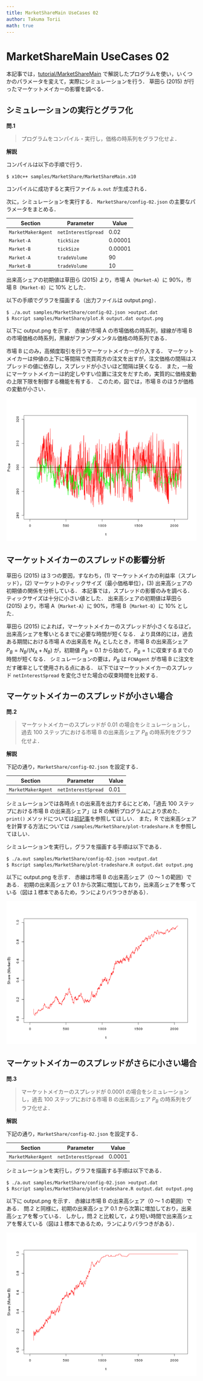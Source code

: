 ```yaml
---
title: MarketShareMain UseCases 02
author: Takuma Torii
math: true
---
```


# MarketShareMain UseCases 02

本記事では，[tutorial/MarketShareMain](MarketShareMain) で解説したプログラムを使い，いくつかのパラメータを変えて，実際にシミュレーションを行う．
草田ら (2015) が行ったマーケットメイカーの影響を調べる．


## シミュレーションの実行とグラフ化

**問.1**

> プログラムをコンパイル・実行し，価格の時系列をグラフ化せよ．

**解説**

コンパイルは以下の手順で行う．

```
$ x10c++ samples/MarketShare/MarketShareMain.x10
```

コンパイルに成功すると実行ファイル `a.out` が生成される．

次に，シミュレーションを実行する．
`MarketShare/config-02.json` の主要なパラメータをまとめる．

| Section    | Parameter           | Value
|------------|---------------------|--------
| `MarketMakerAgent` | `netInterestSpread` | 0.02
| `Market-A` | `tickSize`    | 0.00001
| `Market-B` | `tickSize`    | 0.00001
| `Market-A` | `tradeVolume` | 90
| `Market-B` | `tradeVolume` | 10

出来高シェアの初期値は草田ら (2015) より，市場 A（`Market-A`）に 90%，市場 B（`Market-B`）に 10% とした．

以下の手順でグラフを描画する（出力ファイルは output.png）．

```
$ ./a.out samples/MarketShare/config-02.json >output.dat
$ Rscript samples/MarketShare/plot.R output.dat output.png
```

以下に output.png を示す．
赤線が市場 A の市場価格の時系列，緑線が市場 B の市場価格の時系列，黒線がファンダメンタル価格の時系列である．

市場 B にのみ，高頻度取引を行うマーケットメイカーが介入する．
マーケットメイカーは仲値の上下に等間隔で売買両方の注文を出すが，注文価格の間隔はスプレッドの値に依存し，スプレッドが小さいほど間隔は狭くなる．
また，一般にマーケットメイカーは約定しやすい位置に注文をだすため，実質的に価格変動の上限下限を制御する機能を有する．
このため，図では，市場 B のほうが価格の変動が小さい．

![small](/tutorial/MarketShareMain.figs/fig01.png)


## マーケットメイカーのスプレッドの影響分析

草田ら (2015) は３つの要因，すなわち，(1) マーケットメイカの利益率（スプレッド），(2) マーケットのティックサイズ（最小価格単位），(3) 出来高シェアの初期値の関係を分析している．
本記事では，スプレッドの影響のみを調べる．
ティックサイズは十分に小さい値とした．
出来高シェアの初期値は草田ら (2015) より，市場 A（`Market-A`）に 90%，市場 B（`Market-B`）に 10% とした．

草田ら (2015) によれば，マーケットメイカーのスプレッドが小さくなるほど，出来高シェアを奪いとるまでに必要な時間が短くなる．
より具体的には，過去ある期間における市場 A の出来高を $N_A$ としたとき，市場 B の出来高シェア $P_B = N_B / (N_A + N_B)$ が，初期値 $P_B = 0.1$ から始めて，$P_B = 1$ に収束するまでの時間が短くなる．
シミュレーションの要は，$P_B$ は `FCNAgent` が市場 B に注文をだす確率として使用される点にある．
以下ではマーケットメイカーのスプレッド `netInterestSpread` を変化させた場合の収束時間を比較する．


## マーケットメイカーのスプレッドが小さい場合

**問.2**

> マーケットメイカーのスプレッドが 0.01 の場合をシミュレーションし，過去 100 ステップにおける市場 B の出来高シェア $P_B$ の時系列をグラフ化せよ．

**解説**

下記の通り，`MarketShare/config-02.json` を設定する．

| Section    | Parameter           | Value
|------------|---------------------|--------
| `MarketMakerAgent` | `netInterestSpread` | 0.01

シミュレーションでは各時点 t の出来高を出力するにとどめ，「過去 100 ステップにおける市場 B の出来高シェア」は R の解析プログラムにより求めた．
`print()` メソッドについては[前記事](MarketShareMain)を参照してほしい．
また，R で出来高シェアを計算する方法については `/samples/MarketShare/plot-tradeshare.R` を参照してほしい．

シミュレーションを実行し，グラフを描画する手順は以下である．

```
$ ./a.out samples/MarketShare/config-02.json >output.dat
$ Rscript samples/MarketShare/plot-tradeshare.R output.dat output.png
```

以下に output.png を示す．
赤線は市場 B の出来高シェア（0 〜 1 の範囲）である．
初期の出来高シェア 0.1 から次第に増加しており，出来高シェアを奪っている（図は１標本であるため，ランによりバラつきがある）．

![small](/tutorial/MarketShareMain.figs/fig02.png)


## マーケットメイカーのスプレッドがさらに小さい場合

**問.3**

> マーケットメイカーのスプレッドが 0.0001 の場合をシミュレーションし，過去 100 ステップにおける市場 B の出来高シェア $P_B$ の時系列をグラフ化せよ．

**解説**

下記の通り，`MarketShare/config-02.json` を設定する．

| Section    | Parameter           | Value
|------------|---------------------|--------
| `MarketMakerAgent` | `netInterestSpread` | 0.0001

シミュレーションを実行し，グラフを描画する手順は以下である．

```
$ ./a.out samples/MarketShare/config-02.json >output.dat
$ Rscript samples/MarketShare/plot-tradeshare.R output.dat output.png
```

以下に output.png を示す．
赤線は市場 B の出来高シェア（0 〜 1 の範囲）である．
問.2 と同様に，初期の出来高シェア 0.1 から次第に増加しており，出来高シェアを奪っている．
しかし，問.2 と比較して，より短い時間で出来高シェアを奪えている（図は１標本であるため，ランによりバラつきがある）．

![small](/tutorial/MarketShareMain.figs/fig03.png)

